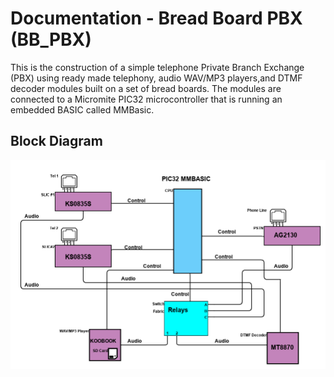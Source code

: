 # Documentation - Bread Board PBX (BB_PBX)

This is the construction of a simple telephone Private Branch Exchange (PBX) using ready made telephony, audio WAV/MP3 players,and DTMF decoder modules built on a set of bread boards. The modules are connected to a Micromite PIC32 microcontroller that is running an embedded BASIC called MMBasic.

## Block Diagram

![Alt text](../images/BB-PBX.png?raw=true "Block Diagram")
